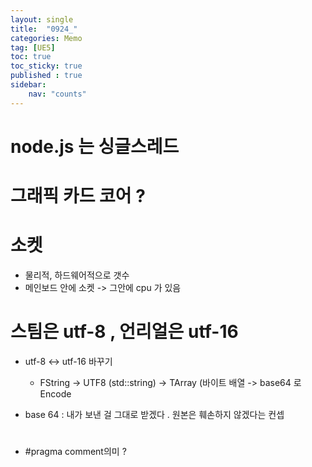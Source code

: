 ```yaml
---
layout: single
title:  "0924_"
categories: Memo
tag: [UE5]
toc: true
toc_sticky: true
published : true
sidebar:
    nav: "counts"
---
```


# node.js 는 싱글스레드

# 그래픽 카드 코어 ?

# 소켓
* 물리적, 하드웨어적으로 갯수
* 메인보드 안에 소켓 -> 그안에 cpu 가 있음

# 스팀은 utf-8 , 언리얼은 utf-16

* utf-8 <-> utf-16 바꾸기
    * FString -> UTF8 (std::string) -> TArray<uint8> (바이트 배열 -> base64 로 Encode

* base 64 : 내가 보낸 걸 그대로 받겠다 . 원본은 훼손하지 않겠다는 컨셉



#  

* #pragma comment의미 ?

